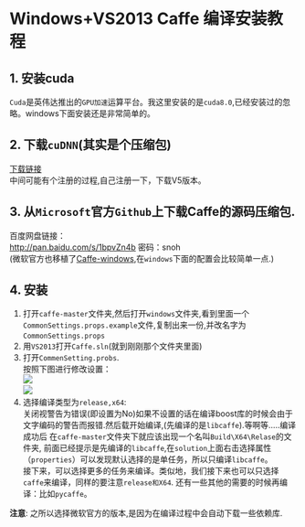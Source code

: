 # Windows+VS2013 Caffe 编译安装教程

## 1. 安装cuda   
  `Cuda`是英伟达推出的`GPU加速`运算平台。我这里安装的是`cuda8.0`,已经安装过的忽略。windows下面安装还是非常简单的。   

## 2. 下载`cuDNN`(其实是个压缩包)   
  [下载链接](https://developer.nvidia.com/cudnn)   
  中间可能有个注册的过程,自己注册一下，下载V5版本。   

## 3. 从`Microsoft`官方`Github`上下载Caffe的源码压缩包.   
  百度网盘链接：   
  http://pan.baidu.com/s/1bpvZn4b 密码：snoh   
  (微软官方也移植了[Caffe-windows](https://github.com/Microsoft/caffe),在`windows`下面的配置会比较简单一点.)   

## 4. 安装   
1. 打开`caffe-master`文件夹,然后打开`windows`文件夹,看到里面一个`CommonSettings.props.example`文件,复制出来一份,并改名字为`CommonSettings.props`   
2. 用`VS2013`打开`Caffe.sln`(就到刚刚那个文件夹里面)   
3. 打开`CommenSetting.probs`.   
按照下图进行修改设置：   
![](pictures/CommonSettings1.jpg)   
![](pictures/CommonSettings2.jpg)   
4. 选择编译类型为`release,x64`:   
   关闭视警告为错误(即设置为No)如果不设置的话在编译boost库的时候会由于文字编码的警告而报错.然后载开始编译,(先编译的是`libcaffe`).等啊等.....编译成功后
在`caffe-master`文件夹下就应该出现一个名叫`Build\X64\Relase`的文件夹, 前面已经提示是先编译的`libcaffe`,在`solution`上面右击选择属性（`properties`）可以发现默认选择的是单任务，所以只编译`libcaffe`。    
   接下来，可以选择更多的任务来编译。类似地，我们接下来也可以只选择`caffe`来编译，同样的要注意`release和X64`. 还有一些其他的需要的时候再编译：比如`pycaffe`。       

**注意**:
  之所以选择微软官方的版本,是因为在编译过程中会自动下载一些依赖库.    

